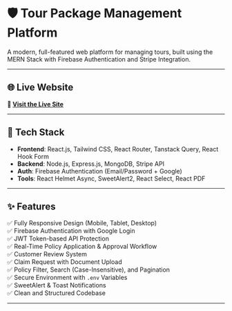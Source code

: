 # 🛡 Tour Package Management Platform

A modern, full-featured web platform for managing tours, built using the MERN Stack with Firebase Authentication and Stripe Integration.

---

## 🌐 Live Website

**🔗 [Visit the Live Site](https://tourista-2ef38.web.app/)**  

---

## 🚀 Tech Stack

- **Frontend**: React.js, Tailwind CSS, React Router, Tanstack Query, React Hook Form
- **Backend**: Node.js, Express.js, MongoDB, Stripe API
- **Auth**: Firebase Authentication (Email/Password + Google)
- **Tools**: React Helmet Async, SweetAlert2, React Select, React PDF

---

## ✨ Features

✅ Fully Responsive Design (Mobile, Tablet, Desktop)  
✅ Firebase Authentication with Google Login  
✅ JWT Token-based API Protection   
✅ Real-Time Policy Application & Approval Workflow    
✅ Customer Review System  
✅ Claim Request with Document Upload  
✅ Policy Filter, Search (Case-Insensitive), and Pagination  
✅ Secure Environment with `.env` Variables  
✅ SweetAlert & Toast Notifications  
✅ Clean and Structured Codebase

---


